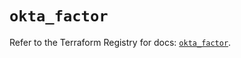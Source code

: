 # `okta_factor`

Refer to the Terraform Registry for docs: [`okta_factor`](https://registry.terraform.io/providers/okta/okta/4.11.0/docs/resources/factor).
